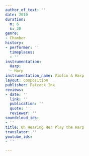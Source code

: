 ```yaml
---
author_of_text: ''
date: 2010
duration:
  m: 6
  s: 30
genre:
- Chamber
history:
- performer: ''
  timeplaces:
  - ''
instrumentation:
  Harp:
  - Harp
instrumentation_name: Violin & Harp
layout: composition
publisher: Fatrock Ink
reviews:
- date: ''
  link: ''
  publication: ''
  quote: ''
  reviewer: ''
soundcloud_ids:
- ''
title: On Hearing Her Play the Harp
translator: ''
youtube_ids:
- ''

---
```

